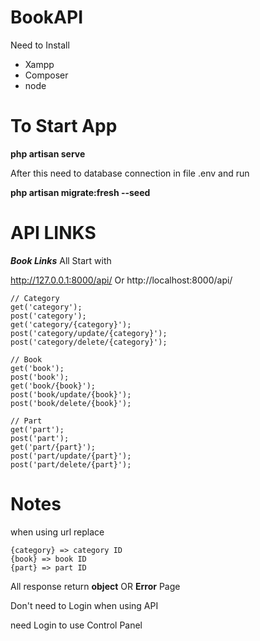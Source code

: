 # BookAPI
Need to Install 

- Xampp
- Composer
- node

# To Start App

**php artisan serve**

After this need to database connection in file .env  and run 

**php artisan migrate:fresh --seed**

# API LINKS

**_Book Links_**
All Start with 

http://127.0.0.1:8000/api/ Or 
http://localhost:8000/api/
 ~~~~
 // Category
 get('category');
 post('category');
 get('category/{category}');
 post('category/update/{category}');
 post('category/delete/{category}');
 
 // Book
 get('book');
 post('book');
 get('book/{book}');
 post('book/update/{book}');
 post('book/delete/{book}');
 
 // Part
 get('part');
 post('part');
 get('part/{part}');
 post('part/update/{part}');
 post('part/delete/{part}');
~~~~
# Notes

 when using url replace
~~~~
{category} => category ID
{book} => book ID
{part} => part ID
~~~~
All response return **object** OR **Error** Page

Don't need to Login when using API

need Login to use Control Panel
